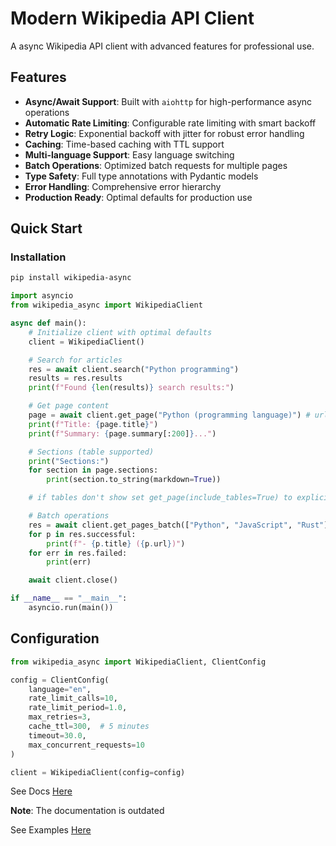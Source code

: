 # Modern Wikipedia API Client

A async Wikipedia API client with advanced features for professional use.

## Features

- **Async/Await Support**: Built with `aiohttp` for high-performance async operations
- **Automatic Rate Limiting**: Configurable rate limiting with smart backoff
- **Retry Logic**: Exponential backoff with jitter for robust error handling
- **Caching**: Time-based caching with TTL support
- **Multi-language Support**: Easy language switching
- **Batch Operations**: Optimized batch requests for multiple pages
- **Type Safety**: Full type annotations with Pydantic models
- **Error Handling**: Comprehensive error hierarchy
- **Production Ready**: Optimal defaults for production use

## Quick Start

### Installation

```bash
pip install wikipedia-async
```

```python
import asyncio
from wikipedia_async import WikipediaClient

async def main():
    # Initialize client with optimal defaults
    client = WikipediaClient()

    # Search for articles
    res = await client.search("Python programming")
    results = res.results
    print(f"Found {len(results)} search results:")

    # Get page content
    page = await client.get_page("Python (programming language)") # url or title
    print(f"Title: {page.title}")
    print(f"Summary: {page.summary[:200]}...")

    # Sections (table supported)
    print("Sections:")
    for section in page.sections:
        print(section.to_string(markdown=True))

    # if tables don't show set get_page(include_tables=True) to explicitly get tables (which is slower)

    # Batch operations
    res = await client.get_pages_batch(["Python", "JavaScript", "Rust"]) # list of titles or urls
    for p in res.successful:
        print(f"- {p.title} ({p.url})")
    for err in res.failed:
        print(err)

    await client.close()

if __name__ == "__main__":
    asyncio.run(main())
```

## Configuration

```python
from wikipedia_async import WikipediaClient, ClientConfig

config = ClientConfig(
    language="en",
    rate_limit_calls=10,
    rate_limit_period=1.0,
    max_retries=3,
    cache_ttl=300,  # 5 minutes
    timeout=30.0,
    max_concurrent_requests=10
)

client = WikipediaClient(config=config)
```

See Docs [Here](https://github.com/shhossain/wikipedia-async/blob/main/docs/DOCUMENTATION.md)

**Note**: The documentation is outdated

See Examples [Here](https://github.com/shhossain/wikipedia-async/blob/main/examples/examples.py)
